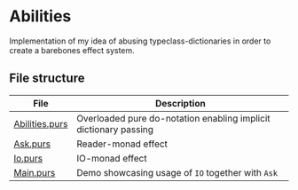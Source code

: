 # Abilities

Implementation of my idea of abusing typeclass-dictionaries in order to create a barebones effect system.

## File structure

| File                                   | Description                                                      |
| -------------------------------------- | ---------------------------------------------------------------- |
| [Abilities.purs](./src/Abilities.purs) | Overloaded pure do-notation enabling implicit dictionary passing |
| [Ask.purs](./src/Ask.purs)             | Reader-monad effect                                              |
| [Io.purs](./src/Ask.purs)              | IO-monad effect                                                  |
| [Main.purs](./src/Main.purs)           | Demo showcasing usage of `IO` together with `Ask`                |
